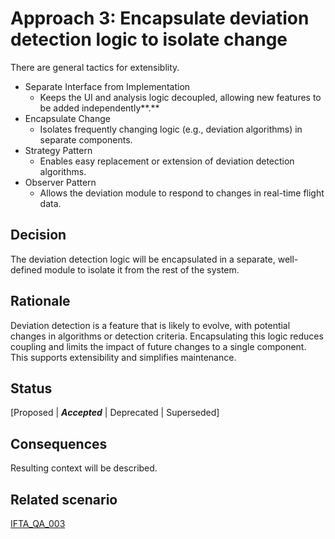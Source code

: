 # Approach 3: Encapsulate deviation detection logic to isolate change
There are general tactics for extensiblity.
- Separate Interface from Implementation
  - Keeps the UI and analysis logic decoupled, allowing new features to be added independently**.**
- Encapsulate Change
  - Isolates frequently changing logic (e.g., deviation algorithms) in separate components.
- Strategy Pattern
  - Enables easy replacement or extension of deviation detection algorithms.
- Observer Pattern
  - Allows the deviation module to respond to changes in real-time flight data.

## Decision 
The deviation detection logic will be encapsulated in a separate, well-defined module to isolate it from the rest of the system.

## Rationale 
Deviation detection is a feature that is likely to evolve, with potential changes in algorithms or detection criteria. Encapsulating this logic reduces coupling and limits the impact of future changes to a single component. This supports extensibility and simplifies maintenance.

## Status
[Proposed | ***Accepted*** | Deprecated | Superseded]

## Consequences
Resulting context will be described.

## Related scenario

[IFTA_QA_003](../2-ArchitecturalDrivers.md#ifta_qa_003)
